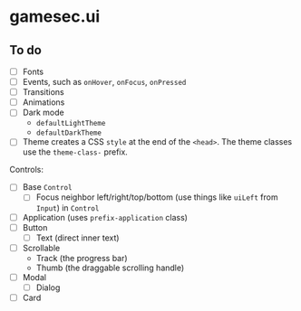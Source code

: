 # gamesec.ui

## To do

- [ ] Fonts
- [ ] Events, such as `onHover`, `onFocus`, `onPressed`
- [ ] Transitions
- [ ] Animations
- [ ] Dark mode
  - `defaultLightTheme`
  - `defaultDarkTheme`
- [ ] Theme creates a CSS `style` at the end of the `<head>`. The theme classes use the `theme-class-` prefix.

Controls:

- [ ] Base `Control`
  - [ ] Focus neighbor left/right/top/bottom (use things like `uiLeft` from `Input`) in `Control`
- [ ] Application (uses `prefix-application` class)
- [ ] Button
  - [ ] Text (direct inner text)
- [ ] Scrollable
  - Track (the progress bar)
  - Thumb (the draggable scrolling handle)
- [ ] Modal
  - [ ] Dialog
- [ ] Card